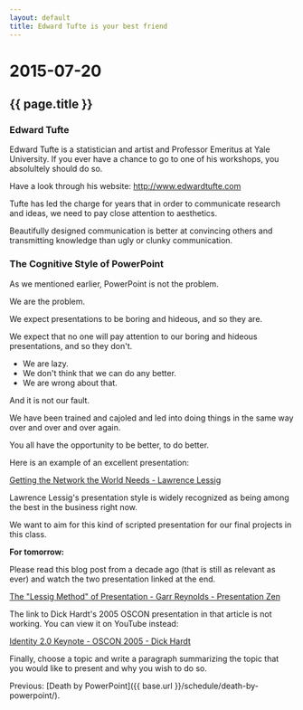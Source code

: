 ```yaml
---
layout: default
title: Edward Tufte is your best friend
---
```


# 2015-07-20
## {{ page.title }}

### Edward Tufte

Edward Tufte is a statistician and artist and Professor Emeritus at Yale University. 
If you ever have a chance to go to one of his workshops, you absolultely should do so. 

Have a look through his website: http://www.edwardtufte.com

Tufte has led the charge for years that in order to communicate research and ideas, we need to pay close attention to aesthetics. 

Beautifully designed communication is better at convincing others and transmitting knowledge than ugly or clunky communication. 

### The Cognitive Style of PowerPoint

As we mentioned earlier, PowerPoint is not the problem. 

We are the problem. 

We expect presentations to be boring and hideous, and so they are. 

We expect that no one will pay attention to our boring and hideous presentations, and so they don't. 

*	We are lazy. 
*	We don't think that we can do any better. 
*	We are wrong about that. 

And it is not our fault. 

We have been trained and cajoled and led into doing things in the same way over and over and over again. 

You all have the opportunity to be better, to do better. 

Here is an example of an excellent presentation:

[Getting the Network the World Needs - Lawrence Lessig](http://blip.tv/lessig/getting-the-network-the-world-needs-1946961)

Lawrence Lessig's presentation style is widely recognized as being among the best in the business right now. 

We want to aim for this kind of scripted presentation for our final projects in this class. 

**For tomorrow:**

Please read this blog post from a decade ago (that is still as relevant as ever) and watch the two presentation linked at the end. 

[The "Lessig Method" of Presentation - Garr Reynolds - Presentation Zen](http://presentationzen.blogs.com/presentationzen/2005/10/the_lessig_meth.html)

The link to Dick Hardt's 2005 OSCON presentation in that article is not working. You can view it on YouTube instead:

[Identity 2.0 Keynote - OSCON 2005 - Dick Hardt](https://www.youtube.com/watch?v=RrpajcAgR1E)

Finally, choose a topic and write a paragraph summarizing the topic that you would like to present and why you wish to do so. 

Previous: [Death by PowerPoint]({{ base.url }}/schedule/death-by-powerpoint/).